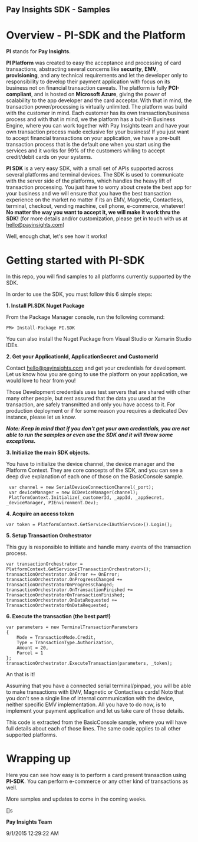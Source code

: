 ## Pay Insights SDK - Samples ##

# Overview - PI-SDK and the Platform

**PI** stands for **Pay Insights**.

**PI Platform** was created to easy the acceptance and processing of card transactions, abstracting several concerns like **security**, **EMV**, **provisioning**, and any technical requirements and let the developer only to responsibility to develop their payment application with focus on its business not on financial transaction caveats. The platform is fully **PCI-compliant**, and is hosted on **Microsoft Azure**, giving the power of scalability to the app developer and the card acceptor. With that in mind, the transaction power/processing is virtually unlimited. The platform was build with the customer in mind. Each customer has its own transaction/business process and with that in mind, we the platform has a built-in Business Engine, where you can work together with Pay Insights team and have your own transaction process made exclusive for your business! If you just want to accept financial transactions on your application, we have a pre-built transaction process that is the default one when you start using the services and it works for 99% of the customers whiling to accept credit/debit cards on your systems.

**PI SDK** is a very easy SDK, with a small set of APIs supported across several platforms and terminal devices. The SDK is used to communicate with the server side of the platforms, which handles the heavy lift of transaction processing. You just have to worry about create the best app for your business and we will ensure that you have the best transaction experience on the market no matter if its an EMV, Magnetic, Contactless, terminal, checkout, vending machine, cell phone, e-commerce, whatever! **No matter the way you want to accept it, we will make it work thru the SDK!** (for more details and/or customization, please get in touch with us at [hello@payinsights.com](mailto:hello@payinsights.com))

Well, enough chat, let's see how it works!


# Getting started with PI-SDK

In this repo, you will find samples to all platforms currently supported by the SDK. 

In order to use the SDK, you must follow this 6 simple steps:

**1. Install PI.SDK Nuget Package**

From the Package Manager console, run the following command:

    PM> Install-Package PI.SDK 

You can also install the Nuget Package from Visual Studio or Xamarin Studio IDEs.

**2. Get your ApplicationId, ApplicationSecret and CustomerId**

Contact [hello@payinsights.com](mailto:hello@payinsights.com) and get your credentials for development. Let us know how you are going to use the platform on your application, we would love to hear from you! 

Those Development credentials uses test servers that are shared with other many other people, but rest assured that the data you used at the transaction, are safely transmitted and only you have access to it. For production deployment or if for some reason you requires a dedicated Dev instance, please let us know.

***Note: Keep in mind that if you don't get your own credentials, you are not able to run the samples or even use the SDK and it will throw some exceptions.***

**3. Initialize the main SDK objects.**

You have to initialize the device channel, the device manager and the Platform Context. They are core concepts of the SDK, and you can see a deep dive explanation of each one of those on the BasicConsole sample.

     var channel = new SerialDeviceConnectionChannel(_port);
     var deviceManager = new BCDeviceManager(channel);
     PlatformContext.Initialize(_customerId, _appId, _appSecret, _deviceManager, PIEnvironment.Dev);

**4. Acquire an access token**


    var token = PlatformContext.GetService<IAuthService>().Login();


**5. Setup Transaction Orchestrator**

This guy is responsible to initiate and handle many events of the transaction process.
    
    var transactionOrchestrator = PlatformContext.GetService<ITransactionOrchestrator>();
    transactionOrchestrator.OnError += OnError;
    transactionOrchestrator.OnProgressChanged += TransactionOrchestratorOnProgressChanged;
    transactionOrchestrator.OnTransactionFinished += TransactionOrchestratorOnTransactionFinished;
    transactionOrchestrator.OnDataRequested += TransactionOrchestratorOnDataRequested;


**6. Execute the transaction (the best part!)**

    var parameters = new TerminalTransactionParameters
    {
    	Mode = TransactionMode.Credit,
    	Type = TransactionType.Authorization,
    	Amount = 20,
    	Parcel = 1
    };
    transactionOrchestrator.ExecuteTransaction(parameters, _token); 

An that is it!

Assuming that you have a connected serial terminal/pinpad, you will be able to make transactions with EMV, Magnetic or Contactless cards! Noto that you don't see a single line of internal communication with the device, neither specific EMV implementation. All you have to do now, is to implement your payment application and let us take care of those details.

This code is extracted from the BasicConsole sample, where you will have full details about each of those lines. The same code applies to all other supported platforms. 

# Wrapping up #

Here you can see how easy is to perform a card present transaction using **PI-SDK**. You can perform e-commerce or any other kind of transactions as well.

More samples and updates to come in the coming weeks.

[]s

**Pay Insights Team**

9/1/2015 12:29:22 AM 